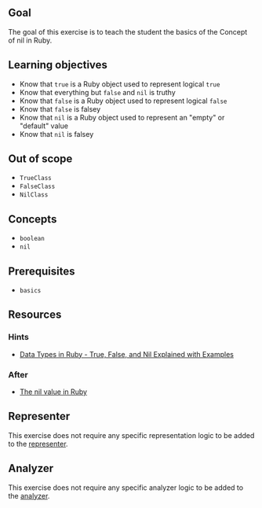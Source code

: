 ## Goal

The goal of this exercise is to teach the student the basics of the Concept of nil in Ruby.

## Learning objectives

- Know that `true` is a Ruby object used to represent logical `true`
- Know that everything but `false` and `nil` is truthy
- Know that `false` is a Ruby object used to represent logical `false`
- Know that `false` is falsey
- Know that `nil` is a Ruby object used to represent an "empty" or "default" value
- Know that `nil` is falsey

## Out of scope

- `TrueClass`
- `FalseClass`
- `NilClass`

## Concepts

- `boolean`
- `nil`

## Prerequisites

- `basics`

## Resources

### Hints

- [Data Types in Ruby - True, False, and Nil Explained with Examples](https://www.freecodecamp.org/news/data-types-in-ruby-true-false-and-nil-explained-with-examples/)

### After

- [The nil value in Ruby](https://medium.com/rubycademy/the-nil-value-in-ruby-d60e6a3642b9#:~:text=method%20implementation-,The%20nil%20value,%E2%80%9Clack%20of%20an%20object%E2%80%9D.&text=Unlike%20other%20languages%2C%20the%20nil,the%20non%2Dinstantiable%20NilClass%20class.)

## Representer

This exercise does not require any specific representation logic to be added to the [representer](https://github.com/exercism/ruby-representer).

## Analyzer

This exercise does not require any specific analyzer logic to be added to the [analyzer](https://github.com/exercism/ruby-analyzer).
